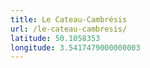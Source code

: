 ```yaml
---
title: Le Cateau-Cambrésis
url: /le-cateau-cambresis/
latitude: 50.1058353
longitude: 3.5417479000000003
---
```

